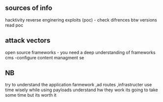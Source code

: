 ## sources of info 
hacktivity
reverse enginering exploits (poc) - check difrences btw versions  read poc 

## attack vectors
open source frameworks - you need a deep understanding of frameworks
cms -configure content managment se 


## NB

try to understand the application farmework ,ad routes ,infrastructer
use time wisely 
while using payloads understand hw they work 
its going to take some time but its worth it 

